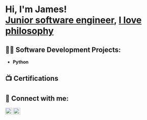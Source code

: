 <h1>Hi, I'm James! <br/><a href="https://github.com/joshmadakor1">Junior software engineer</a>, <a href="https://www.linkedin.com/in/james-mwangi-677477255/"> I love philosophy</a></h1>

<h2>👨‍💻 Software Development Projects:</h2>


- <b>Python</b>
  

<h2>📺 Certifications</h2>



<h2> 🤳 Connect with me:</h2>


[<img align="left" alt="ElusiveJames| Twitter" width="22px" src="https://cdn.jsdelivr.net/npm/simple-icons@v3/icons/twitter.svg" />][twitter]
[<img align="left" alt="ElusiveJames | LinkedIn" width="22px" src="https://cdn.jsdelivr.net/npm/simple-icons@v3/icons/linkedin.svg" />][linkedin]


[twitter]: https://twitter.com/writerFrequency

[linkedin]: https://linkedin.com/in/james-mwangi-677477255/

<!--
**joshmadakor1/joshmadakor1** is a ✨ _special_ ✨ repository because its `README.md` (this file) appears on your GitHub profile.

Here are some ideas to get you started:

- 🔭 I’m currently working on ...
- 🌱 I’m currently learning ...
- 👯 I’m looking to collaborate on ...
- 🤔 I’m looking for help with ...
- 💬 Ask me about ...
- 📫 How to reach me: ...
- 😄 Pronouns: ...
- ⚡ Fun fact: ...
-->
